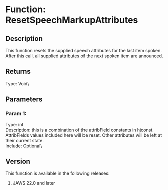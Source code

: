 # Function: ResetSpeechMarkupAttributes

## Description

This function resets the supplied speech attributes for the last item
spoken. After this call, all supplied attributes of the next spoken item
are announced.

## Returns

Type: Void\

## Parameters

### Param 1:

Type: int\
Description: this is a combination of the attribField constants in
hjconst. AttribFields values included here will be reset. Other
attributes will be left at their current state.\
Include: Optional\

## Version

This function is available in the following releases:

1.  JAWS 22.0 and later
